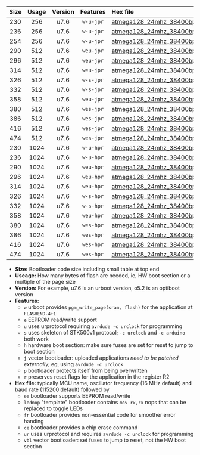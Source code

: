 |Size|Usage|Version|Features|Hex file|
|:-:|:-:|:-:|:-:|:--|
|230|256|u7.6|`w-u-jpr`|[atmega128_24mhz_38400bps_ur_vbl.hex](https://raw.githubusercontent.com/stefanrueger/urboot/main/atmega128_24mhz_38400bps_ur_vbl.hex)|
|236|256|u7.6|`w-u-jpr`|[atmega128_24mhz_38400bps_lednop_ur_vbl.hex](https://raw.githubusercontent.com/stefanrueger/urboot/main/atmega128_24mhz_38400bps_lednop_ur_vbl.hex)|
|254|256|u7.6|`w-u-jpr`|[atmega128_24mhz_38400bps_lednop_fr_ur_vbl.hex](https://raw.githubusercontent.com/stefanrueger/urboot/main/atmega128_24mhz_38400bps_lednop_fr_ur_vbl.hex)|
|290|512|u7.6|`weu-jpr`|[atmega128_24mhz_38400bps_ee_ur_vbl.hex](https://raw.githubusercontent.com/stefanrueger/urboot/main/atmega128_24mhz_38400bps_ee_ur_vbl.hex)|
|296|512|u7.6|`weu-jpr`|[atmega128_24mhz_38400bps_ee_lednop_ur_vbl.hex](https://raw.githubusercontent.com/stefanrueger/urboot/main/atmega128_24mhz_38400bps_ee_lednop_ur_vbl.hex)|
|314|512|u7.6|`weu-jpr`|[atmega128_24mhz_38400bps_ee_lednop_fr_ur_vbl.hex](https://raw.githubusercontent.com/stefanrueger/urboot/main/atmega128_24mhz_38400bps_ee_lednop_fr_ur_vbl.hex)|
|326|512|u7.6|`w-s-jpr`|[atmega128_24mhz_38400bps_vbl.hex](https://raw.githubusercontent.com/stefanrueger/urboot/main/atmega128_24mhz_38400bps_vbl.hex)|
|332|512|u7.6|`w-s-jpr`|[atmega128_24mhz_38400bps_lednop_vbl.hex](https://raw.githubusercontent.com/stefanrueger/urboot/main/atmega128_24mhz_38400bps_lednop_vbl.hex)|
|358|512|u7.6|`weu-jpr`|[atmega128_24mhz_38400bps_ee_lednop_fr_ce_ur_vbl.hex](https://raw.githubusercontent.com/stefanrueger/urboot/main/atmega128_24mhz_38400bps_ee_lednop_fr_ce_ur_vbl.hex)|
|380|512|u7.6|`wes-jpr`|[atmega128_24mhz_38400bps_ee_vbl.hex](https://raw.githubusercontent.com/stefanrueger/urboot/main/atmega128_24mhz_38400bps_ee_vbl.hex)|
|386|512|u7.6|`wes-jpr`|[atmega128_24mhz_38400bps_ee_lednop_vbl.hex](https://raw.githubusercontent.com/stefanrueger/urboot/main/atmega128_24mhz_38400bps_ee_lednop_vbl.hex)|
|416|512|u7.6|`wes-jpr`|[atmega128_24mhz_38400bps_ee_lednop_fr_vbl.hex](https://raw.githubusercontent.com/stefanrueger/urboot/main/atmega128_24mhz_38400bps_ee_lednop_fr_vbl.hex)|
|474|512|u7.6|`wes-jpr`|[atmega128_24mhz_38400bps_ee_lednop_fr_ce_vbl.hex](https://raw.githubusercontent.com/stefanrueger/urboot/main/atmega128_24mhz_38400bps_ee_lednop_fr_ce_vbl.hex)|
|230|1024|u7.6|`w-u-hpr`|[atmega128_24mhz_38400bps_ur.hex](https://raw.githubusercontent.com/stefanrueger/urboot/main/atmega128_24mhz_38400bps_ur.hex)|
|236|1024|u7.6|`w-u-hpr`|[atmega128_24mhz_38400bps_lednop_ur.hex](https://raw.githubusercontent.com/stefanrueger/urboot/main/atmega128_24mhz_38400bps_lednop_ur.hex)|
|290|1024|u7.6|`weu-hpr`|[atmega128_24mhz_38400bps_ee_ur.hex](https://raw.githubusercontent.com/stefanrueger/urboot/main/atmega128_24mhz_38400bps_ee_ur.hex)|
|296|1024|u7.6|`weu-hpr`|[atmega128_24mhz_38400bps_ee_lednop_ur.hex](https://raw.githubusercontent.com/stefanrueger/urboot/main/atmega128_24mhz_38400bps_ee_lednop_ur.hex)|
|314|1024|u7.6|`weu-hpr`|[atmega128_24mhz_38400bps_ee_lednop_fr_ur.hex](https://raw.githubusercontent.com/stefanrueger/urboot/main/atmega128_24mhz_38400bps_ee_lednop_fr_ur.hex)|
|326|1024|u7.6|`w-s-hpr`|[atmega128_24mhz_38400bps.hex](https://raw.githubusercontent.com/stefanrueger/urboot/main/atmega128_24mhz_38400bps.hex)|
|332|1024|u7.6|`w-s-hpr`|[atmega128_24mhz_38400bps_lednop.hex](https://raw.githubusercontent.com/stefanrueger/urboot/main/atmega128_24mhz_38400bps_lednop.hex)|
|358|1024|u7.6|`weu-hpr`|[atmega128_24mhz_38400bps_ee_lednop_fr_ce_ur.hex](https://raw.githubusercontent.com/stefanrueger/urboot/main/atmega128_24mhz_38400bps_ee_lednop_fr_ce_ur.hex)|
|380|1024|u7.6|`wes-hpr`|[atmega128_24mhz_38400bps_ee.hex](https://raw.githubusercontent.com/stefanrueger/urboot/main/atmega128_24mhz_38400bps_ee.hex)|
|386|1024|u7.6|`wes-hpr`|[atmega128_24mhz_38400bps_ee_lednop.hex](https://raw.githubusercontent.com/stefanrueger/urboot/main/atmega128_24mhz_38400bps_ee_lednop.hex)|
|416|1024|u7.6|`wes-hpr`|[atmega128_24mhz_38400bps_ee_lednop_fr.hex](https://raw.githubusercontent.com/stefanrueger/urboot/main/atmega128_24mhz_38400bps_ee_lednop_fr.hex)|
|474|1024|u7.6|`wes-hpr`|[atmega128_24mhz_38400bps_ee_lednop_fr_ce.hex](https://raw.githubusercontent.com/stefanrueger/urboot/main/atmega128_24mhz_38400bps_ee_lednop_fr_ce.hex)|

- **Size:** Bootloader code size including small table at top end
- **Useage:** How many bytes of flash are needed, ie, HW boot section or a multiple of the page size
- **Version:** For example, u7.6 is an urboot version, o5.2 is an optiboot version
- **Features:**
  + `w` urboot provides `pgm_write_page(sram, flash)` for the application at `FLASHEND-4+1`
  + `e` EEPROM read/write support
  + `u` uses urprotocol requiring `avrdude -c urclock` for programming
  + `s` uses skeleton of STK500v1 protocol; `-c urclock` and `-c arduino` both work
  + `h` hardware boot section: make sure fuses are set for reset to jump to boot section
  + `j` vector bootloader: uploaded applications *need to be patched externally*, eg, using `avrdude -c urclock`
  + `p` bootloader protects itself from being overwritten
  + `r` preserves reset flags for the application in the register R2
- **Hex file:** typically MCU name, oscillator frequency (16 MHz default) and baud rate (115200 default) followed by
  + `ee` bootloader supports EEPROM read/write
  + `lednop` "template" bootloader contains `mov rx,rx` nops that can be replaced to toggle LEDs
  + `fr` bootloader provides non-essential code for smoother error handing
  + `ce` bootloader provides a chip erase command
  + `ur` uses urprotocol and requires `avrdude -c urclock` for programming
  + `vbl` vector bootloader: set fuses to jump to reset, not the HW boot section
